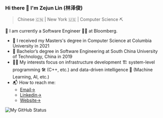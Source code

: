 ### Hi there 👋 I'm Zejun Lin (林泽俊)
> Chinese 🇨🇳 | New York 🇺🇸 | Computer Science ⛏

🌱 I am currently a Software Engineer 🧑‍💻 at Bloomberg.

* 💸 I received my Masters's degree in Computer Science at Columbia University in 2021
* 📝 Bachelor’s degree in Software Engineering at South China University of Technology, China in 2019
* 🧑‍🎨 My interests focus on infrastructure development 🏗 system-level programming 🛠 (C++, etc.) and data-driven intelligence 📱 (Machine Learning, AI, etc.)
* 📬 How to reach me:
  * [Email->](http://gdzejlin@gmail.com)
  * [Linkedin->](https://www.linkedin.com/in/zejlin)
  * [Website->](https://crysple.github.io/about/)
  
  
![My GitHub Status](https://github-readme-stats.vercel.app/api?username=crysple&show_icons=true)
